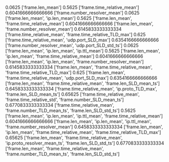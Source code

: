 0.0625
['frame.len_mean']
0.5625
['frame.time_relative_mean']
0.6041666666666666
['frame.number_resolver_mean']
0.0625
['frame.len_mean', 'ip.len_mean']
0.5625
['frame.len_mean', 'frame.time_relative_mean']
0.6041666666666666
['frame.len_mean', 'frame.number_resolver_mean']
0.6145833333333334
['frame.time_relative_mean', 'frame.time_relative_TLD_max']
0.625
['frame.time_relative_mean', 'udp.port_SLD_max']
0.6354166666666666
['frame.number_resolver_mean', 'udp.port_SLD_std_ts']
0.0625
['frame.len_mean', 'ip.len_mean', 'ip.ttl_mean']
0.5625
['frame.len_mean', 'ip.len_mean', 'frame.time_relative_mean']
0.6041666666666666
['frame.len_mean', 'ip.len_mean', 'frame.number_resolver_mean']
0.6145833333333334
['frame.len_mean', 'frame.time_relative_mean', 'frame.time_relative_TLD_max']
0.625
['frame.len_mean', 'frame.time_relative_mean', 'udp.port_SLD_max']
0.6354166666666666
['frame.len_mean', 'frame.time_relative_mean', 'frame.len_SLD_mean_ts']
0.6458333333333334
['frame.time_relative_mean', 'ip.proto_TLD_max', 'frame.len_SLD_mean_ts']
0.65625
['frame.time_relative_mean', 'frame.time_relative_std', 'frame.number_SLD_mean_ts']
0.6770833333333334
['frame.time_relative_mean', 'frame.number_TLD_mean_ts', 'frame.len_SLD_std_ts']
0.5625
['frame.len_mean', 'ip.len_mean', 'ip.ttl_mean', 'frame.time_relative_mean']
0.6041666666666666
['frame.len_mean', 'ip.len_mean', 'ip.ttl_mean', 'frame.number_resolver_mean']
0.6458333333333334
['frame.len_mean', 'ip.len_mean', 'frame.time_relative_mean', 'frame.time_relative_TLD_max']
0.65625
['frame.len_mean', 'frame.time_relative_mean', 'ip.proto_resolver_mean_ts', 'frame.len_SLD_std_ts']
0.6770833333333334
['frame.len_mean', 'frame.time_relative_mean', 'frame.number_TLD_mean_ts', 'frame.len_SLD_std_ts']
